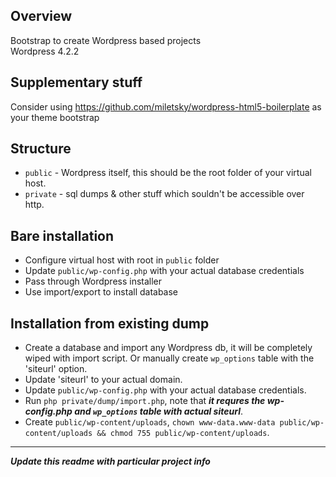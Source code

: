 ## Overview
Bootstrap to create Wordpress based projects  
Wordpress 4.2.2

## Supplementary stuff
Consider using https://github.com/miletsky/wordpress-html5-boilerplate as your theme bootstrap

## Structure
* `public` - Wordpress itself, this should be the root folder of your virtual host.
* `private` - sql dumps & other stuff which souldn't be accessible over http.

## Bare installation
* Configure virtual host with root in `public` folder
* Update `public/wp-config.php` with your actual database credentials
* Pass through Wordpress installer
* Use import/export to install database

## Installation from existing dump
* Create a database and import any Wordpress db, it will be completely wiped with import script. Or manually create `wp_options` table with the 'siteurl' option.
* Update 'siteurl' to your actual domain.
* Update `public/wp-config.php` with your actual database credentials.
* Run `php private/dump/import.php`, note that ***it requres the wp-config.php and `wp_options` table with actual siteurl***.
* Create `public/wp-content/uploads`, `chown www-data.www-data public/wp-content/uploads && chmod 755 public/wp-content/uploads`.
---
***Update this readme with particular project info***
